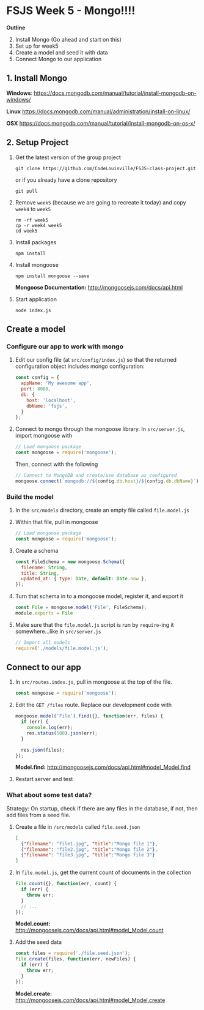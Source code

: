 # FSJS Week 5 - Mongo!!!!

**Outline**

2. Install Mongo (Go ahead and start on this)
1. Set up for week5
3. Create a model and seed it with data
4. Connect Mongo to our application

## 1. Install Mongo
**Windows**:  https://docs.mongodb.com/manual/tutorial/install-mongodb-on-windows/

**Linux**
 https://docs.mongodb.com/manual/administration/install-on-linux/

**OSX**
 https://docs.mongodb.com/manual/tutorial/install-mongodb-on-os-x/


## 2. Setup Project
1. Get the latest version of the group project
    ```
    git clone https://github.com/CodeLouisville/FSJS-class-project.git
    ```

    or if you already have a clone repository
    ```
    git pull
    ```

1. Remove `week5` (because we are going to recreate it today) and copy `week4` to `week5`
    ```
    rm -rf week5
    cp -r week4 week5
    cd week5
    ```

3. Install packages
    ```
    npm install
    ```

4. Install mongoose
    ```
    npm install mongoose --save
    ```
    **Mongoose Documentation:** http://mongoosejs.com/docs/api.html

5. Start application
    ```
    node index.js
    ```


## Create a model

### Configure our app to work with mongo
1. Edit our config file (at `src/config/index.js`) so that the returned configuration object includes mongo configuration:
    ```javascript
    const config = {
      appName: 'My awesome app',
      port: 8080,
      db: {
        host: 'localhost',
        dbName: 'fsjs',
      }
    };
    ```

2. Connect to mongo through the mongoose library.  In `src/server.js`, import mongoose with
    ```javascript
    // Load mongoose package
    const mongoose = require('mongoose');
    ```
    Then, connect with the following
    ```javascript
    // Connect to MongoDB and create/use database as configured
    mongoose.connect(`mongodb://${config.db.host}/${config.db.dbName}`);
    ```


### Build the model

1. In the `src/models` directory, create an empty file called `file.model.js`
2. Within that file, pull in mongoose
    ```javascript
    // Load mongoose package
    const mongoose = require('mongoose');
    ```
    
3. Create a schema
    ```javascript
    const FileSchema = new mongoose.Schema({
      filename: String,
      title: String,
      updated_at: { type: Date, default: Date.now },
    });
    ```
    
4. Turn that schema in to a mongoose model, register it, and export it
    ```javascript
    const File = mongoose.model('File', FileSchema);
    module.exports = File
    ```
    
5. Make sure that the `file.model.js` script is run by `require`-ing it somewhere...like in `src/server.js`
    ```javascript
    // Import all models
    require('./models/file.model.js');
    ```

## Connect to our app
1. In `src/routes.index.js`, pull in mongoose at the top of the file.
    ```javascript
    const mongoose = require('mongoose');
    ```
    
2. Edit the `GET /files` route.  Replace our development code with
    ```javascript
    mongoose.model('File').find({}, function(err, files) {
      if (err) {
        console.log(err);
        res.status(500).json(err);
      }

      res.json(files);
    });
    ```
    **Model.find:** http://mongoosejs.com/docs/api.html#model_Model.find

3. Restart server and test

### What about some test data?
Strategy: On startup, check if there are any files in the database, if not, then add files from a seed file.

1. Create a file in `/src/models` called `file.seed.json`
    ```json
    [
      {"filename": "file1.jpg", "title":"Mongo file 1"},
      {"filename": "file2.jpg", "title":"Mongo file 2"},
      {"filename": "file3.jpg", "title":"Mongo file 3"}
    ]
    ```

2. In `file.model.js`, get the current count of documents in the collection
    ```javascript
    File.count({}, function(err, count) {
      if (err) {
        throw err;
      }
      // ...
    });
    ```
    **Model.count:** http://mongoosejs.com/docs/api.html#model_Model.count

3. Add the seed data
    ```javascript
    const files = require('./file.seed.json');
    File.create(files, function(err, newFiles) {
      if (err) {
        throw err;
      }
    });
    ```
    **Model.create:** http://mongoosejs.com/docs/api.html#model_Model.create
